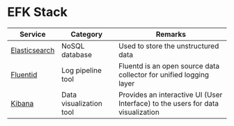 # EFK Stack

| Service                                                                         | Category                | Remarks                                                                         |
|---------------------------------------------------------------------------------|-------------------------|---------------------------------------------------------------------------------|
| [Elasticsearch](../../HLD-System-Designs/1_Databases/9_Search-Databases/ElasticSearch/Readme.md) | NoSQL database          | Used to store the unstructured data                                             |
| [Fluentid](https://www.fluentd.org/)                                            | Log pipeline tool       | Fluentd is an open source data collector for unified logging layer                                                 |
| [Kibana](https://www.elastic.co/kibana/)                                        | Data visualization tool | Provides an interactive UI (User Interface) to the users for data visualization |